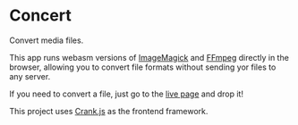 # Concert

Convert media files.

This app runs webasm versions of [ImageMagick](https://imagemagick.org/) and [FFmpeg](https://ffmpeg.org/) directly in the browser, allowing you to convert file formats without sending yor files to any server.

If you need to convert a file, just go to the [live page](https://kristiandupont.github.io/concert/) and drop it!

This project uses [Crank.js](https://crank.js.org/) as the frontend framework.
